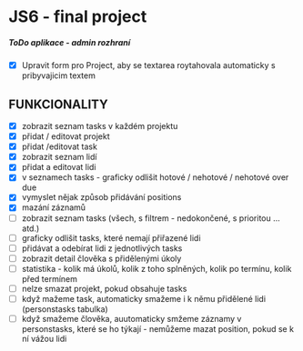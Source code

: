  # JS6 - final project
 ##### ToDo aplikace - admin rozhraní

- [x] Upravit form pro Project, aby se textarea roytahovala automaticky s pribyvajicim textem

## FUNKCIONALITY
- [x] zobrazit seznam tasks v každém projektu
- [x] přidat / editovat projekt
- [x] přidat /editovat task
- [x] zobrazit seznam lidí
- [x] přidat a editovat lidi
- [x] v seznamech tasks - graficky odlišit hotové / nehotové / nehotové over due
- [x] vymyslet nějak způsob přidávání positions
- [x] mazání záznamů
- [ ] zobrazit seznam tasks (všech, s filtrem - nedokončené, s prioritou ... atd.)
- [ ] graficky odlišit tasks, které nemají přiřazené lidi
- [ ] přidávat a odebírat lidi z jednotlivých tasks
- [ ] zobrazit detail člověka s přidělenými úkoly
- [ ] statistika - kolik má úkolů, kolik z toho splněných, kolik po termínu, kolik před termínem
- [ ] nelze smazat projekt, pokud obsahuje tasks
- [ ] když mažeme task, automaticky smažeme i k němu přidělené lidi (personstasks tabulka)
- [ ] když smažeme člověka, auutomaticky smžeme záznamy v personstasks, které se ho týkají - nemůžeme mazat position, pokud se k ní vážou lidi
